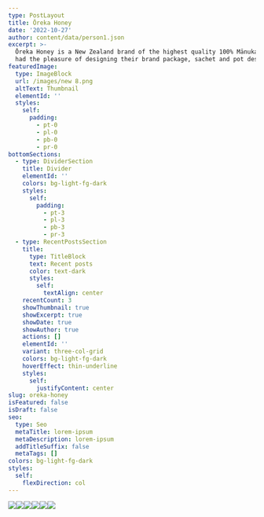 ```yaml
---
type: PostLayout
title: Ōreka Honey
date: '2022-10-27'
author: content/data/person1.json
excerpt: >-
  Ōreka Honey is a New Zealand brand of the highest quality 100% Mānuka honey. I
  had the pleasure of designing their brand package, sachet and pot designs. 
featuredImage:
  type: ImageBlock
  url: /images/new 8.png
  altText: Thumbnail
  elementId: ''
  styles:
    self:
      padding:
        - pt-0
        - pl-0
        - pb-0
        - pr-0
bottomSections:
  - type: DividerSection
    title: Divider
    elementId: ''
    colors: bg-light-fg-dark
    styles:
      self:
        padding:
          - pt-3
          - pl-3
          - pb-3
          - pr-3
  - type: RecentPostsSection
    title:
      type: TitleBlock
      text: Recent posts
      color: text-dark
      styles:
        self:
          textAlign: center
    recentCount: 3
    showThumbnail: true
    showExcerpt: true
    showDate: true
    showAuthor: true
    actions: []
    elementId: ''
    variant: three-col-grid
    colors: bg-light-fg-dark
    hoverEffect: thin-underline
    styles:
      self:
        justifyContent: center
slug: oreka-honey
isFeatured: false
isDraft: false
seo:
  type: Seo
  metaTitle: lorem-ipsum
  metaDescription: lorem-ipsum
  addTitleSuffix: false
  metaTags: []
colors: bg-light-fg-dark
styles:
  self:
    flexDirection: col
---
```

![](/images/new%208.png)![](/images/new%202.png)![](/images/front%201.png)![](/images/new%201.png)![](/images/15npa.png)![](/images/new%206.png)
